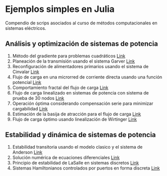 # Ejemplos simples en Julia

Compendio de scrips asociados al curso de métodos computacionales en sistemas eléctricos.

## Análisis y optimización de sistemas de potencia

1. Método del gradiente para problemas cuadráticos [Link](https://github.com/alejandrogarces/Julia/tree/main/Gradiente)
2. Planeación de la transmisión usando el sistema Garver [Link](https://github.com/alejandrogarces/Julia/tree/main/Garver)
3. Reconfiguración de alimentadores primarios usando el sistema de Cinvalar [Link](https://github.com/alejandrogarces/Julia/tree/main/Reconfiguracion)
4. Flujo de carga en una microrred de corriente directa usando una función potencial [Link](/PotencialDC/)
5. Comportamiento fractal del flujo de carga [Link](/Fractales)
6. Flujo de carga linealizado en sistemas de potencia con sistema de prueba de 30 nodos [Link](/Flujo_lineal)
7. Operación óptima considerando compensación serie para minimizar cargabilidad [Link](/serie)
8. Estimación de la basija de atracción para el flujo de carga [Link](/BasinOfAttraction)
9. Flujo de carga óptimo usando linealización de Wirtinger [Link](/OPF)

## Estabilidad y dinámica de sistemas de potencia

1. Estabilidad transitoria usando el modelo clasico y el sistema de Anderson [Link](https://github.com/alejandrogarces/Scripts/tree/main/EstabilidadTransitoria)
2. Solución numérica de ecuaciones diferenciales [Link](/ODES/)
3. Principio de estabilidad de LaSalle en sistemas discretos [Link](/LaSalleDiscreto/)
4. Sistemas Hamiltonianos controlados por puertos en forma discreta [Link](/DiscretePH/)

